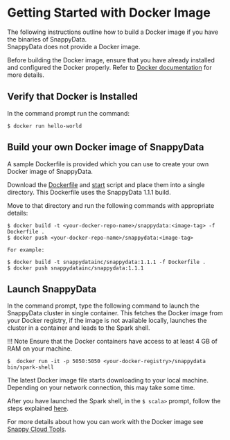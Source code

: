 <a id="getting-started-with-docker-image"></a>
# Getting Started with Docker Image

The following instructions outline how to build a Docker image if you have the binaries of SnappyData.</br>
SnappyData does not provide a Docker image.

Before building the Docker image, ensure that you have already installed and configured the Docker properly. Refer to [Docker documentation](http://docs.docker.com/installation/) for more details.

## Verify that Docker is Installed</br> 
In the command prompt run the command:

```pre
$ docker run hello-world

```

<a id="build-your-docker"></a>
## Build your own Docker image of SnappyData</br>

A sample Dockerfile is provided which you can use to create your own Docker image of SnappyData.

Download the [Dockerfile](https://github.com/SnappyDataInc/snappy-cloud-tools/blob/master/docker/Dockerfile) and
[start](https://github.com/SnappyDataInc/snappy-cloud-tools/blob/master/docker/start) script and place them into a single directory. This Dockerfile uses the SnappyData 1.1.1 build.

Move to that directory and run the following commands with appropriate details:

    $ docker build -t <your-docker-repo-name>/snappydata:<image-tag> -f Dockerfile .
    $ docker push <your-docker-repo-name>/snappydata:<image-tag>

    For example:

    $ docker build -t snappydatainc/snappydata:1.1.1 -f Dockerfile .
    $ docker push snappydatainc/snappydata:1.1.1


## Launch SnappyData</br>
In the command prompt, type the following command to launch the SnappyData cluster in single container.
This fetches the Docker image from your Docker registry, if the image is not available locally, launches the cluster in a container and leads to the Spark shell.

!!! Note
	Ensure that the Docker containers have access to at least 4 GB of RAM on your machine.

```pre
$  docker run -it -p 5050:5050 <your-docker-registry>/snappydata bin/spark-shell
```

The latest Docker image file starts downloading to your local machine. Depending on your network connection, this may take some time. </br>

After you have launched the Spark shell, in the `$ scala>` prompt, follow the steps explained [here](using_spark_scala_apis.md).</br>

For more details about how you can work with the Docker image see [Snappy Cloud Tools](https://github.com/SnappyDataInc/snappy-cloud-tools/tree/master/docker).
